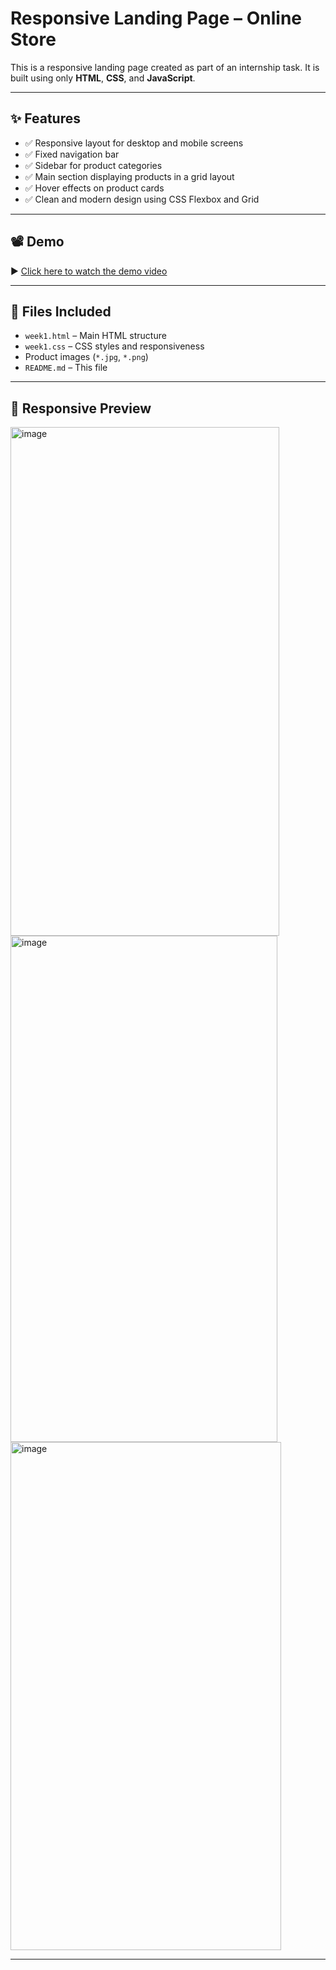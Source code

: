# Responsive Landing Page – Online Store

This is a responsive landing page created as part of an internship task. It is built using only **HTML**, **CSS**, and **JavaScript**.

---

## ✨ Features

- ✅ Responsive layout for desktop and mobile screens
- ✅ Fixed navigation bar
- ✅ Sidebar for product categories
- ✅ Main section displaying products in a grid layout
- ✅ Hover effects on product cards
- ✅ Clean and modern design using CSS Flexbox and Grid

---

## 📽️ Demo

▶️ [Click here to watch the demo video]((https://drive.google.com/file/d/1e8gHE9NIp2_9EJTnCMxgIxRQ-f6TbfQ_/view?usp=sharing))

---

## 📁 Files Included

- `week1.html` – Main HTML structure
- `week1.css` – CSS styles and responsiveness
- Product images (`*.jpg`, `*.png`)
- `README.md` – This file

---

## 📱 Responsive Preview

<img width="430" height="814" alt="image" src="https://github.com/user-attachments/assets/3052d4e1-7241-44b0-934f-d3f7d5c148a8" />

<img width="427" height="810" alt="image" src="https://github.com/user-attachments/assets/ca531cf5-b659-4fc8-b0cc-988ee5ae3e4c" />

<img width="433" height="813" alt="image" src="https://github.com/user-attachments/assets/4c2f28f6-d64a-4528-b251-861004cf6d5b" />

---

